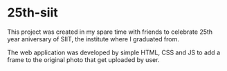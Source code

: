 # 25th-siit
This project was created in my spare time with friends to celebrate 25th year aniversary of SIIT, the institute where I graduated from.

The web application was developed by simple HTML, CSS and JS to add a frame to the original photo that get uploaded by user. 
